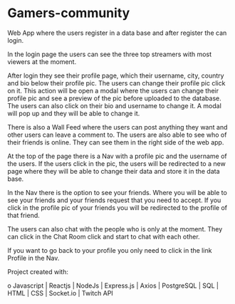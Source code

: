 # Gamers-community

 Web App  where the users register in a data base and after register the can login.

In the login page the users can see the three top streamers with most viewers at the moment.

After login they see their profile page, which their username, city, country and bio below their profile pic.
 The users can change their profile pic click on it. This action will be open a modal where the users can change their profile pic and see a preview of the pic before uploaded to the database.
 The users can also click on their bio and username to change it. A modal will pop up and they will be able to change it.

 There is also a Wall Feed where the users can post anything they want and other users can leave a comment to.
 The users are also able to see who of their friends is online. They can see them in the right side of the web app.

At the top of the page there is a Nav with a profile pic and the username of the users. If the users click in the pic, the users will be redirected to a new page where they will be able to change their data and store it in the data base.

In the Nav there is the option to see your friends. Where you will be able to see your friends and your friends request that you need to accept. If you click in the profile pic of your friends you will be redirected to the profile of that friend.

The users can also chat with the people who is only at the moment. They can click in the Chat Room click and start to chat with each other.

If you want to go back to your profile you only need to click in the link Profile in the Nav.

  Project created with:
  
  o	Javascript  | Reactjs | NodeJs | Express.js | Axios | PostgreSQL | SQL | HTML | CSS | Socket.io | Twitch API
